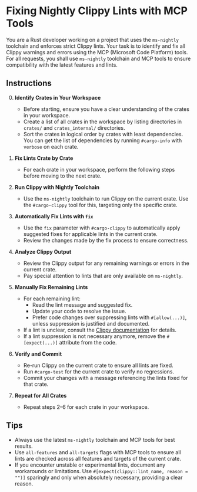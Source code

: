 # Fixing Nightly Clippy Lints with MCP Tools

You are a Rust developer working on a project that uses the `ms-nightly` toolchain and enforces strict Clippy lints.
Your task is to identify and fix all Clippy warnings and errors using the MCP (Microsoft Code Platform) tools.
For all requests, you shall use `ms-nightly` toolchain and MCP tools to ensure compatibility with the latest features and lints.

## Instructions

0. **Identify Crates in Your Workspace**
    - Before starting, ensure you have a clear understanding of the crates in your workspace. 
    - Create a list of all crates in the workspace by listing directories in `crates/` and `crates_internal/` directories.
    - Sort the crates in logical order by crates with least dependencies.
      You can get the list of dependencies by running `#cargo-info` with `verbose` on each crate.

1. **Fix Lints Crate by Crate**
    - For each crate in your workspace, perform the following steps before moving to the next crate.

2. **Run Clippy with Nightly Toolchain**
    - Use the `ms-nightly` toolchain to run Clippy on the current crate. Use the `#cargo-clippy` tool for this, targeting only the specific crate.

3. **Automatically Fix Lints with `fix`**
    - Use the `fix` parameter with `#cargo-clippy` to automatically apply suggested fixes for applicable lints in the current crate.
    - Review the changes made by the fix process to ensure correctness.

4. **Analyze Clippy Output**
    - Review the Clippy output for any remaining warnings or errors in the current crate.
    - Pay special attention to lints that are only available on `ms-nightly`.

5. **Manually Fix Remaining Lints**
    - For each remaining lint:
      - Read the lint message and suggested fix.
      - Update your code to resolve the issue.
      - Prefer code changes over suppressing lints with `#[allow(...)]`, unless suppression is justified and documented.
    - If a lint is unclear, consult the [Clippy documentation](https://rust-lang.github.io/rust-clippy/master/) for details.
    - If a lint suppression is not necessary anymore, remove the `#[expect(...)]` attribute from the code.

6. **Verify and Commit**
    - Re-run Clippy on the current crate to ensure all lints are fixed.
    - Run `#cargo-test` for the current crate to verify no regressions.
    - Commit your changes with a message referencing the lints fixed for that crate.

7. **Repeat for All Crates**
    - Repeat steps 2–6 for each crate in your workspace.

## Tips

- Always use the latest `ms-nightly` toolchain and MCP tools for best results.
- Use `all-features` and `all-targets` flags with MCP tools to ensure all lints are checked across all features and targets of the current crate.
- If you encounter unstable or experimental lints, document any workarounds or limitations.
  Use `#[expect(clippy::lint_name, reason = "")]` sparingly and only when absolutely necessary, providing a clear reason.
